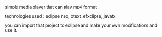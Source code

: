 simple media player that can play mp4 format

technologies used :
eclipse neo, xtext, efxclipse, javafx

you can import that project to eclipse and make your own modifications and use it.